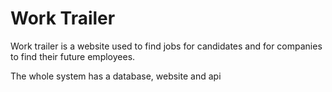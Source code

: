 <h1>Work Trailer</h1>

<p>Work trailer is a website used to find jobs for candidates and for companies to find their future employees.</p>

<p>The whole system has a database, website and api</p>
